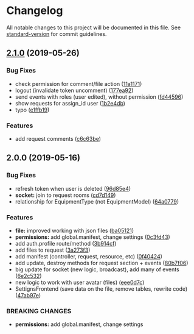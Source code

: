 # Changelog

All notable changes to this project will be documented in this file. See [standard-version](https://github.com/conventional-changelog/standard-version) for commit guidelines.

## [2.1.0](https://github.com/uRepairPC/server/compare/v2.0.0...v2.1.0) (2019-05-26)


### Bug Fixes

* check permission for comment/file action ([11a1171](https://github.com/uRepairPC/server/commit/11a1171))
* logout (invalidate token uncomment) ([177ea92](https://github.com/uRepairPC/server/commit/177ea92))
* send events with roles (user edited), without permission ([fd44596](https://github.com/uRepairPC/server/commit/fd44596))
* show requests for assign_id user ([1b2e4db](https://github.com/uRepairPC/server/commit/1b2e4db))
* typo ([e1ffb19](https://github.com/uRepairPC/server/commit/e1ffb19))


### Features

* add request comments ([c6c63be](https://github.com/uRepairPC/server/commit/c6c63be))



## 2.0.0 (2019-05-16)


### Bug Fixes

* refresh token when user is deleted ([96d85e4](https://github.com/uRepairPC/server/commit/96d85e4))
* **socket:** join to request rooms ([cd7d149](https://github.com/uRepairPC/server/commit/cd7d149))
* relationship for EquipmentType (not EquipmentModel) ([64a0779](https://github.com/uRepairPC/server/commit/64a0779))


### Features

* **file:** improved working with json files ([ba05121](https://github.com/uRepairPC/server/commit/ba05121))
* **permissions:** add global.manifest, change settings ([0c3fd43](https://github.com/uRepairPC/server/commit/0c3fd43))
* add auth.profile route/method ([3b914cf](https://github.com/uRepairPC/server/commit/3b914cf))
* add files to request ([3a273f3](https://github.com/uRepairPC/server/commit/3a273f3))
* add manifest (controller, request, resource, etc) ([0f40424](https://github.com/uRepairPC/server/commit/0f40424))
* add update, destroy methods for request section + events ([80b7f06](https://github.com/uRepairPC/server/commit/80b7f06))
* big update for socket (new logic, broadcast), add many of events ([6e2c532](https://github.com/uRepairPC/server/commit/6e2c532))
* new logic to work with user avatar (files) ([eee0d7c](https://github.com/uRepairPC/server/commit/eee0d7c))
* SettignsFrontend  (save data on the file, remove tables, rewrite code) ([47ab97e](https://github.com/uRepairPC/server/commit/47ab97e))


### BREAKING CHANGES

* **permissions:** add global.manifest, change settings
